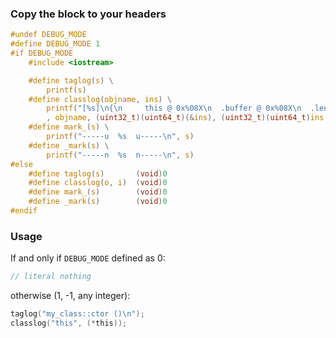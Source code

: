 ### Copy the block to your headers

```h
#undef DEBUG_MODE
#define DEBUG_MODE 1
#if DEBUG_MODE
    #include <iostream>

    #define taglog(s) \
        printf(s)
    #define classlog(objname, ins) \
        printf("[%s]\n{\n     this @ 0x%08X\n  .buffer @ 0x%08X\n  .length = %u\n}\n" \
        , objname, (uint32_t)(uint64_t)(&ins), (uint32_t)(uint64_t)ins.buffer, ins.length)
    #define mark_(s) \
        printf("-----u  %s  u-----\n", s)
    #define _mark(s) \
        printf("-----n  %s  n-----\n", s)
#else
    #define taglog(s)       (void)0
    #define classlog(o, i)  (void)0
    #define mark_(s)        (void)0
    #define _mark(s)        (void)0
#endif
```

### Usage

If and only if `DEBUG_MODE` defined as 0:

```h
// literal nothing
```

otherwise (1, -1, any integer):

```h
taglog("my_class::ctor ()\n");
classlog("this", (*this));
```
